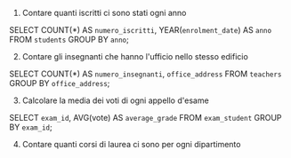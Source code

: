 1. Contare quanti iscritti ci sono stati ogni anno

SELECT
    COUNT(*) AS `numero_iscritti`,
    YEAR(`enrolment_date`) AS `anno`
FROM
    `students`
GROUP BY
    `anno`;

2. Contare gli insegnanti che hanno l'ufficio nello stesso edificio

SELECT
    COUNT(*) AS `numero_insegnanti`,
    `office_address`
FROM
    `teachers`
GROUP BY
    `office_address`;

3. Calcolare la media dei voti di ogni appello d'esame

SELECT
    `exam_id`,
    AVG(vote) AS `average_grade`
FROM
    `exam_student`
GROUP BY
    `exam_id`;

4. Contare quanti corsi di laurea ci sono per ogni dipartimento

